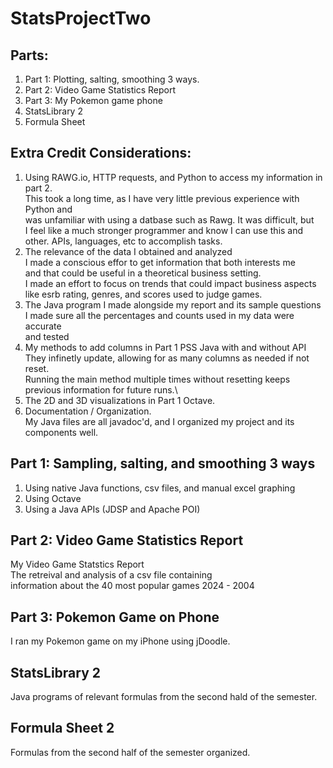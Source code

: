 # StatsProjectTwo

## Parts:
1. Part 1: Plotting, salting, smoothing 3 ways.
2. Part 2: Video Game Statistics Report 
3. Part 3: My Pokemon game phone
4. StatsLibrary 2
5. Formula Sheet

## Extra Credit Considerations:
1. Using RAWG.io, HTTP requests, and Python to access my information in part 2. \
   This took a long time, as I have very little previous experience with Python and \
   was unfamiliar with using a datbase such as Rawg. It was difficult, but \
   I feel like a much stronger programmer and know I can use this and other. 
   APIs, languages, etc to accomplish tasks.
2. The relevance of the data I obtained and analyzed \
   I made a conscious effor to get information that both interests me \
   and that could be useful in a theoretical business setting. \
   I made an effort to focus on trends that could impact business aspects \
   like esrb rating, genres, and scores used to judge games.
3. The Java program I made alongside my report and its sample questions \
   I made sure all the percentages and counts used in my data were accurate \
   and tested 
5. My methods to add columns in Part 1 PSS Java with and without API \
   They infinetly update, allowing for as many columns as needed if not reset. \
   Running the main method multiple times without resetting keeps previous information for future runs.\
6. The 2D and 3D visualizations in Part 1 Octave. 
7. Documentation / Organization. \
   My Java files are all javadoc'd, and I organized my project and its components well.

## Part 1: Sampling, salting, and smoothing 3 ways
1. Using native Java functions, csv files, and manual excel graphing
2. Using Octave
3. Using a Java APIs (JDSP and Apache POI)

## Part 2: Video Game Statistics Report
My Video Game Statstics Report \
The retreival and analysis of a csv file containing \
information about the 40 most popular games 2024 - 2004

## Part 3: Pokemon Game on Phone
I ran my Pokemon game on my iPhone using jDoodle.

## StatsLibrary 2
Java programs of relevant formulas from the second hald of the semester. 

## Formula Sheet 2
Formulas from the second half of the semester organized.


